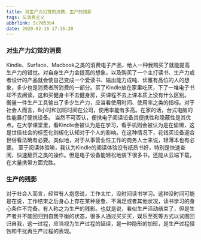 ```yaml
---
title: 对生产力幻觉的消费、生产的残影
tags: 反消费主义
abbrlink: 5c7d53b4
date: 2020-02-16 17:16:20
---
```

### 对生产力幻觉的消费
Kindle、Surface、Macbook之类的消费电子产品，给人一种我购买了就能提高生产力的错觉。对自身生产力会提高的想象，以及购买了一个主打读书、生产力或者设计的产品就会使自己变成一个爱读书、输出能力成吨、优雅有品位的人<!--more-->的想象，多少也是消费者所消费的一部分。买了Kindle放在家里吃灰，下了一堆电子书却不去阅读，这和买健身卡不去健身房，买课程不去上课本质上没有什么区别。
衡量一件生产工具输出了多少生产力，应当看使用时间、使用率之类的指标。对于社会人而言，8小时和加班时间在公司，使用率能有多高。在家的话，台式电脑的性能暴打便携设备。
当然不可否认，便携电子阅读设备其便携性和隐蔽性是其优点。在大学课堂里，看Kindle会被认为是在学习，看手机则会被认为是在偷懒，这是世俗社会的标签化刻板化认知对于个人的影响。在这种情况下，花钱买设备迎合世俗看法确有必要。类似地，对于从事营业性工作的商务人士来说，轻薄本也有必要。
至于阅读体验嘛，我认为Kindle的阅读体验没有纸质书好，特别是快速查阅，快速翻页之类的操作。但是电子设备能轻松地装下很多书，还能从云端下载，在大量携带方面完胜。

### 生产的残影
对于社会人而言，经常有人抱怨说，工作太忙，没时间读书学习。这种没时间可能是在说，工作结束之后身心上存在某种疲惫、不满足或者其他状况，读书学习的身心条件不完备。有人称之为生产的残影。也就是说，看似生产活动结束了，但是生产者并不能回归到自我平衡的状态，很多人通过买买买，娱乐至死等方式以试图回归自我，这一过程，应当视为生产过程的延续，是一种隐形的加班，是生产过程侵蚀和干扰再生产过程的表现。